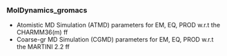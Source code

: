 ### MolDynamics_gromacs
- Atomistic MD Simulation (ATMD) parameters for EM, EQ, PROD w.r.t the CHARMM36(m) ff
- Coarse-gr MD Simulation (CGMD) parameters for EM, EQ, PROD w.r.t the MARTINI 2.2 ff
